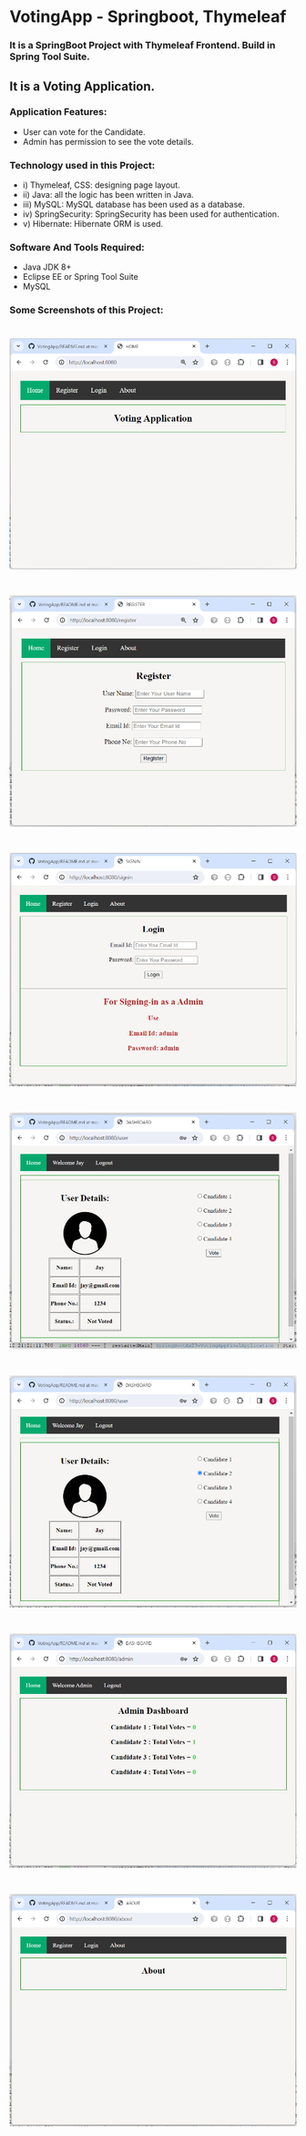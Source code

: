 
# VotingApp - Springboot, Thymeleaf

### It is a SpringBoot Project with Thymeleaf Frontend. Build in Spring Tool Suite.
## It is a Voting Application. 

### Application Features:
- User can vote for the Candidate.
- Admin has permission to see the vote details.

### Technology used in this Project: 
- i) Thymeleaf, CSS: designing page layout. 
- ii) Java: all the logic has been written in Java. 
- iii) MySQL: MySQL database has been used as a database.
- iv) SpringSecurity: SpringSecurity has been used for authentication.
- v) Hibernate: Hibernate ORM is used.


### Software And Tools Required:
- Java JDK 8+ 
- Eclipse EE or Spring Tool Suite
- MySQL

### Some Screenshots of this Project:
![Home Page](a1.png)
==================================================================================================================================================================
![Register](a2.png)
==================================================================================================================================================================
![Signin](a3.png)
==================================================================================================================================================================
![User Page](a4.png)
==================================================================================================================================================================
![User Page](a5.png)
==================================================================================================================================================================
![Admin Dashboard](a8.png)
==================================================================================================================================================================
![About](a9.png)
==================================================================================================================================================================



